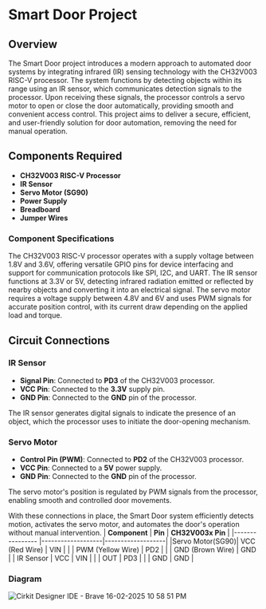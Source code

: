 # Smart Door Project

## Overview
The Smart Door project introduces a modern approach to automated door systems by integrating infrared (IR) sensing technology with the CH32V003 RISC-V processor. The system functions by detecting objects within its range using an IR sensor, which communicates detection signals to the processor. Upon receiving these signals, the processor controls a servo motor to open or close the door automatically, providing smooth and convenient access control. This project aims to deliver a secure, efficient, and user-friendly solution for door automation, removing the need for manual operation.

## Components Required
- **CH32V003 RISC-V Processor**
- **IR Sensor**
- **Servo Motor (SG90)**
- **Power Supply**
- **Breadboard**
- **Jumper Wires**

### Component Specifications
The CH32V003 RISC-V processor operates with a supply voltage between 1.8V and 3.6V, offering versatile GPIO pins for device interfacing and support for communication protocols like SPI, I2C, and UART. The IR sensor functions at 3.3V or 5V, detecting infrared radiation emitted or reflected by nearby objects and converting it into an electrical signal. The servo motor requires a voltage supply between 4.8V and 6V and uses PWM signals for accurate position control, with its current draw depending on the applied load and torque.

## Circuit Connections
### IR Sensor
- **Signal Pin**: Connected to **PD3** of the CH32V003 processor.
- **VCC Pin**: Connected to the **3.3V** supply pin.
- **GND Pin**: Connected to the **GND** pin of the processor.

The IR sensor generates digital signals to indicate the presence of an object, which the processor uses to initiate the door-opening mechanism.

### Servo Motor
- **Control Pin (PWM)**: Connected to **PD2** of the CH32V003 processor.
- **VCC Pin**: Connected to a **5V** power supply.
- **GND Pin**: Connected to the **GND** pin of the processor.

The servo motor's position is regulated by PWM signals from the processor, enabling smooth and controlled door movements.

With these connections in place, the Smart Door system efficiently detects motion, activates the servo motor, and automates the door's operation without manual intervention.
| **Component**   | **Pin**           | **CH32V003x Pin** |
|---------------- |-------------------|-------------------|
|Servo Motor(SG90)| VCC (Red Wire)  | VIN                 |
|                 | PWM (Yellow Wire) | PD2               |
|                 | GND (Brown Wire)  | GND               |
| IR Sensor       | VCC               | VIN               |
|                 | OUT               | PD3               |
|                 | GND               | GND               |

### Diagram
![Cirkit Designer IDE - Brave 16-02-2025 10 58 51 PM](https://github.com/user-attachments/assets/f980c916-6f78-4620-96ee-b5703fe341d3)
